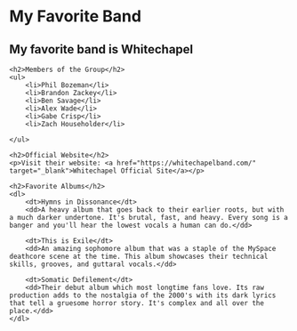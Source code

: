 # My Favorite Band


<html lang="en">
<head>
    <meta charset="UTF-8">
    <meta name="viewport" content="width=device-width, initial-scale=1.0">
    <title>My Favorite Musical Group</title>
</head>
<body>
    <h2>My favorite band is Whitechapel</h2>

    <h2>Members of the Group</h2>
    <ul>
        <li>Phil Bozeman</li>
        <li>Brandon Zackey</li>
        <li>Ben Savage</li>
        <li>Alex Wade</li>
        <li>Gabe Crisp</li>
        <li>Zach Householder</li>
        
    </ul>

    <h2>Official Website</h2>
    <p>Visit their website: <a href="https://whitechapelband.com/" target="_blank">Whitechapel Official Site</a></p>

    <h2>Favorite Albums</h2>
    <dl>
        <dt>Hymns in Dissonance</dt>
        <dd>A heavy album that goes back to their earlier roots, but with a much darker undertone. It's brutal, fast, and heavy. Every song is a banger and you'll hear the lowest vocals a human can do.</dd>

        <dt>This is Exile</dt>
        <dd>An amazing sophomore album that was a staple of the MySpace deathcore scene at the time. This album showcases their technical skills, grooves, and guttaral vocals.</dd>

        <dt>Somatic Defilement</dt>
        <dd>Their debut album which most longtime fans love. Its raw production adds to the nostalgia of the 2000's with its dark lyrics that tell a gruesome horror story. It's complex and all over the place.</dd>
    </dl>
</body>
</html>
